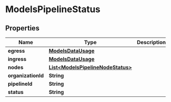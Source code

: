 

# ModelsPipelineStatus


## Properties

| Name | Type | Description | Notes |
|------------ | ------------- | ------------- | -------------|
|**egress** | [**ModelsDataUsage**](ModelsDataUsage.md) |  |  [optional] |
|**ingress** | [**ModelsDataUsage**](ModelsDataUsage.md) |  |  [optional] |
|**nodes** | [**List&lt;ModelsPipelineNodeStatus&gt;**](ModelsPipelineNodeStatus.md) |  |  [optional] |
|**organizationId** | **String** |  |  [optional] |
|**pipelineId** | **String** |  |  [optional] |
|**status** | **String** |  |  [optional] |



